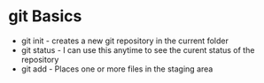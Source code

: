 # git Basics

* git init - creates a new git repository in the current folder
* git status - I can use this anytime to see the curent status of the repository 
* git add - Places one or more files in the staging area
